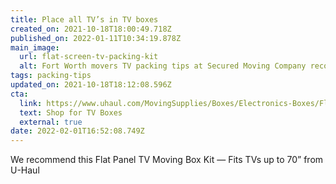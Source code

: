 ```yaml
---
title: Place all TV’s in TV boxes
created_on: 2021-10-18T18:00:49.718Z
published_on: 2022-01-11T10:34:19.878Z
main_image:
  url: flat-screen-tv-packing-kit
  alt: Fort Worth movers TV packing tips at Secured Moving Company recommend this television box from Uhaul
tags: packing-tips
updated_on: 2021-10-18T18:12:08.596Z
cta:
  link: https://www.uhaul.com/MovingSupplies/Boxes/Electronics-Boxes/Flat-Panel-TV-Kit/?id=16343
  text: Shop for TV Boxes
  external: true
date: 2022-02-01T16:52:08.749Z
---
```

We recommend this Flat Panel TV Moving Box Kit — Fits TVs up to 70” from U-Haul